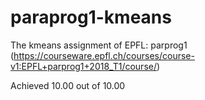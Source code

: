 # paraprog1-kmeans

The kmeans assignment of EPFL: parprog1 (https://courseware.epfl.ch/courses/course-v1:EPFL+parprog1+2018_T1/course/)

Achieved 10.00 out of 10.00